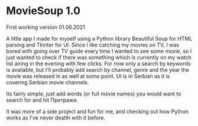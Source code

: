 # MovieSoup 1.0

First working version 01.06.2021

A little app I made for myself using a Python library Beautiful Soup for HTML parsing and Tkinter for UI. Since I like catching my movies on TV, I was bored with going over TV guide every time I wanted to see some movie, so I just wanted to check if there was something which is currently on my watch list airing in the evening with few clicks. For now only a search by keywords is available, but I'll probably add search by channel, genre and the year the movie was released in as well at some point. UI is in Serbian as it is covering Serbian movie channels.

Its fairly simple, just add words (or full movie names) you would want to search for and hit Претражи.

It was more of a side project and fun for me, and checking out how Python works as I've never dealth with it before.


